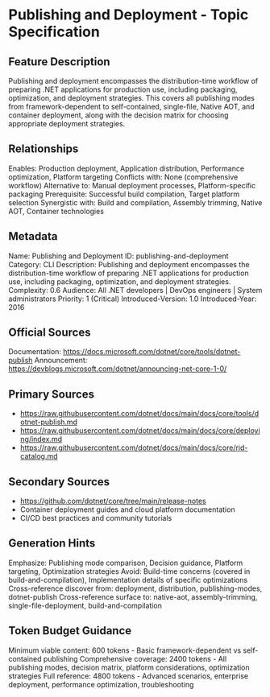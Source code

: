# Publishing and Deployment - Topic Specification

## Feature Description
Publishing and deployment encompasses the distribution-time workflow of preparing .NET applications for production use, including packaging, optimization, and deployment strategies. This covers all publishing modes from framework-dependent to self-contained, single-file, Native AOT, and container deployment, along with the decision matrix for choosing appropriate deployment strategies.

## Relationships
Enables: Production deployment, Application distribution, Performance optimization, Platform targeting
Conflicts with: None (comprehensive workflow)
Alternative to: Manual deployment processes, Platform-specific packaging
Prerequisite: Successful build compilation, Target platform selection
Synergistic with: Build and compilation, Assembly trimming, Native AOT, Container technologies

## Metadata
Name: Publishing and Deployment
ID: publishing-and-deployment
Category: CLI
Description: Publishing and deployment encompasses the distribution-time workflow of preparing .NET applications for production use, including packaging, optimization, and deployment strategies.
Complexity: 0.6
Audience: All .NET developers | DevOps engineers | System administrators
Priority: 1 (Critical)
Introduced-Version: 1.0
Introduced-Year: 2016

## Official Sources
Documentation: https://docs.microsoft.com/dotnet/core/tools/dotnet-publish
Announcement: https://devblogs.microsoft.com/dotnet/announcing-net-core-1-0/

## Primary Sources
- https://raw.githubusercontent.com/dotnet/docs/main/docs/core/tools/dotnet-publish.md
- https://raw.githubusercontent.com/dotnet/docs/main/docs/core/deploying/index.md
- https://raw.githubusercontent.com/dotnet/docs/main/docs/core/rid-catalog.md

## Secondary Sources
- https://github.com/dotnet/core/tree/main/release-notes
- Container deployment guides and cloud platform documentation
- CI/CD best practices and community tutorials

## Generation Hints
Emphasize: Publishing mode comparison, Decision guidance, Platform targeting, Optimization strategies
Avoid: Build-time concerns (covered in build-and-compilation), Implementation details of specific optimizations
Cross-reference discover from: deployment, distribution, publishing-modes, dotnet-publish
Cross-reference surface to: native-aot, assembly-trimming, single-file-deployment, build-and-compilation

## Token Budget Guidance
Minimum viable content: 600 tokens - Basic framework-dependent vs self-contained publishing
Comprehensive coverage: 2400 tokens - All publishing modes, decision matrix, platform considerations, optimization strategies
Full reference: 4800 tokens - Advanced scenarios, enterprise deployment, performance optimization, troubleshooting
